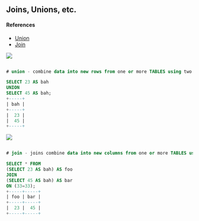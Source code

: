 
## Joins, Unions, etc.

#### References

* [Union](https://www.w3schools.com/sql/sql_union.asp)
* [Join](https://www.w3schools.com/sql/sql_join.asp)



<img src="https://i.stack.imgur.com/LSPyQ.png" />

```sql

# union - combine data into new rows from one or more TABLES using two or more select statements

SELECT 23 AS bah 
UNION
SELECT 45 AS bah;
+-----+
| bah |
+-----+
|  23 | 
|  45 | 
+-----+

```

<img src="https://i.stack.imgur.com/l4hxo.png" />

```sql

# join - joins combine data into new columns from one or more TABLES using a cartesian product

SELECT * FROM 
(SELECT 23 AS bah) AS foo 
JOIN 
(SELECT 45 AS bah) AS bar
ON (33=33);
+-----+-----+
| foo | bar |
+-----+-----+
|  23 |  45 | 
+-----+-----+



```
